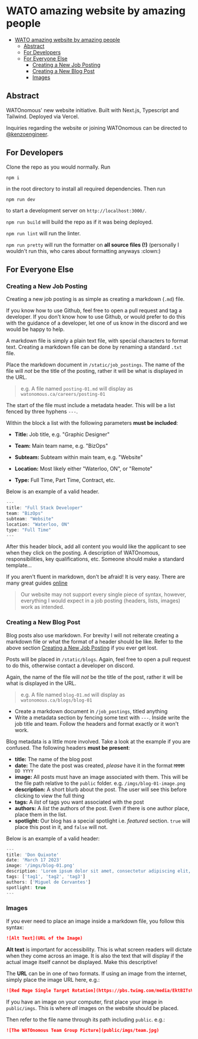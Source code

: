 # WATO amazing website by amazing people
- [WATO amazing website by amazing people](#wato-amazing-website-by-amazing-people)
  - [Abstract](#abstract)
  - [For Developers](#for-developers)
  - [For Everyone Else](#for-everyone-else)
    - [Creating a New Job Posting](#creating-a-new-job-posting)
    - [Creating a New Blog Post](#creating-a-new-blog-post)
    - [Images](#images)

## Abstract

WATOnomous' new website initiative. Built with Next.js, Typescript and Tailwind. Deployed via Vercel.

Inquiries regarding the website or joining WATOnomous can be directed to [@kenzoengineer](https://github.com/kenzoengineer).

## For Developers

Clone the repo as you would normally. Run

```
npm i
```

in the root directory to install all required dependencies. Then run

```
npm run dev
```

to start a development server on `http://localhost:3000/`.

`npm run build` will build the repo as if it was being deployed.

`npm run lint` will run the linter.

`npm run pretty` will run the formatter on **all source files (!)** (personally I wouldn't run this, who cares about formatting anyways :clown:)

## For Everyone Else

### Creating a New Job Posting

Creating a new job posting is as simple as creating a markdown (`.md`) file.

If you know how to use Github, feel free to open a pull request and tag a developer. If you don't know how to use Github, or would prefer to do this with the guidance of a developer, let one of us know in the discord and we would be happy to help.

A markdown file is simply a plain text file, with special characters to format text. Creating a markdown file can be done by renaming a standard `.txt` file.

Place the markdown document in `/static/job_postings`. The name of the file will *not* be the title of the posting, rather it will be what is displayed in the URL.

> e.g. A file named `posting-01.md` will display as `watonomous.ca/careers/posting-01`

The start of the file must include a metadata header. This will be a list fenced by three hyphens `---`.

Within the block a list with the following parameters **must be included**:

- **Title:** Job title, e.g. "Graphic Designer"

- **Team:** Main team name, e.g. "BizOps"

- **Subteam:** Subteam within main team, e.g. "Website"

- **Location:** Most likely either "Waterloo, ON", or "Remote"

- **Type:** Full Time, Part Time, Contract, etc.

Below is an example of a valid header.

```js
---
title: "Full Stack Developer"
team: "BizOps"
subteam: "Website"
location: "Waterloo, ON"
type: "Full Time"
---
```

After this header block, add all content you would like the applicant to see when they click on the posting. A description of WATOnomous, responsibilities, key qualifications, etc. Someone should make a standard template...

If you aren't fluent in markdown, don't be afraid! It is very easy. There are many great guides [online](https://www.markdownguide.org/basic-syntax/)

> Our website may not support every single piece of syntax, however, everything I would expect in a job posting (headers, lists, images) work as intended.

### Creating a New Blog Post

Blog posts also use markdown. For brevity I will not reiterate creating a markdown file or what the format of a header should be like. Refer to the above section [Creating a New Job Posting](#creating-a-new-job-posting) if you ever get lost.

Posts will be placed in `/static/blogs`. Again, feel free to open a pull request to do this, otherwise contact a developer on discord.

Again, the name of the file will *not* be the title of the post, rather it will be what is displayed in the URL.

> e.g. A file named `blog-01.md` will display as `watonomous.ca/blogs/blog-01`


- Create a markdown document in `/job_postings`, titled anything
- Write a metadata section by fencing some text with `---`. Inside write the job title and team. Follow the headers and format exactly or it won't work.

Blog metadata is a little more involved. Take a look at the example if you are confused. The following headers **must be present**:

- **title:** The name of the blog post
- **date:** The date the post was created, *please* have it in the format `MMMM DD YYYY`
- **image:** All posts must have an image associated with them. This will be the file path relative to the `public` folder. e.g. `/imgs/blog-01-image.png`
- **description:** A short blurb about the post. The user will see this before clicking to view the full thing
- **tags:** A *list* of tags you want associated with the post
- **authors:** A *list* the authors of the post. Even if there is one author place, place them in the list.
- **spotlight:** Our blog has a special spotlight i.e. *featured* section. `true` will place this post in it, and `false` will not.

Below is an example of a valid header:

```js
---
title: 'Don Quixote'
date: 'March 17 2023'
image: '/imgs/blog-01.png'
description: 'Lorem ipsum dolor sit amet, consectetur adipiscing elit, sed do eiusmod tempor incididunt ut labore et dolore magna aliqua. Nulla porttitor massa id neque aliquam vestibulum. Facilisis mauris sit amet massa vitae tortor.'
tags: ['tag1', 'tag2', 'tag3']
authors: ['Miguel de Cervantes']
spotlight: true
---
```

### Images

If you ever need to place an image inside a markdown file, you follow this syntax:

```md
![Alt Text](URL of the Image)
```

**Alt text** is important for accessibility. This is what screen readers will dictate when they come across an image. It is also the text that will display if the actual image itself cannot be displayed. Make this descriptive!

The **URL** can be in one of two formats. If using an image from the internet, simply place the image URL here, e.g.:

```md
![Red Mage Single Target Rotation](https://pbs.twimg.com/media/EktBITsVgAAgwV2.jpg)
```

If you have an image on your computer, first place your image in `public/imgs`. This is where *all* images on the website should be placed.

Then refer to the file name through its path including `public`. e.g.:

```md
![The WATOnomous Team Group Picture](public/imgs/team.jpg)
```